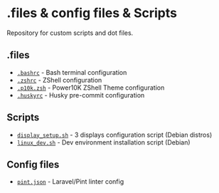 # .files & config files & Scripts
Repository for custom scripts and dot files.

## .files

* [`.bashrc`](.bashrc) - Bash terminal configuration
* [`.zshrc`](.zshrc) - ZShell configuration
* [`.p10k.zsh`](.p10k.zsh) - Power10K ZShell Theme configuration
* [`.huskyrc`](.huskyrc) - Husky pre-commit configuration

## Scripts

* [`display_setup.sh`](display_setup.sh) - 3 displays configuration script (Debian distros)
* [`linux_dev.sh`](linux_dev.sh) - Dev environment installation script (Debian)

## Config files

* [`pint.json`](pint.json) - Laravel/Pint linter config
